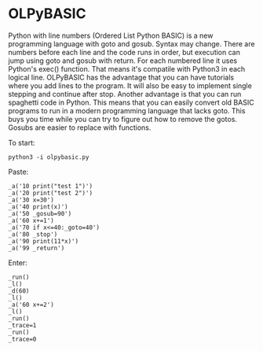 # OLPyBASIC
Python with line numbers (Ordered List Python BASIC) is a new programming language with goto and gosub. Syntax may change.
There are numbers before each line and the code runs in order, but execution can jump using goto and gosub with return. 
For each numbered line it uses Python's exec() function. That means it's compatile with Python3 in each logical line.
OLPyBASIC has the advantage that you can have tutorials where you add lines to the program. It will also be easy to implement 
single stepping and continue after stop. Another advantage is that you can run spaghetti code in Python. This means that you 
can easily convert old BASIC programs to run in a modern programming language that lacks goto. This buys you time while you 
can try to figure out how to remove the gotos. Gosubs are easier to replace with functions.

To start:

    python3 -i olpybasic.py

Paste:

    _a('10 print("test 1")')
    _a('20 print("test 2")')
    _a('30 x=30')
    _a('40 print(x)')
    _a('50 _gosub=90')
    _a('60 x+=1')
    _a('70 if x<=40:_goto=40')
    _a('80 _stop')
    _a('90 print(11*x)')
    _a('99 _return')

Enter:

    _run()
    _l()
    _d(60)
    _l()
    _a('60 x+=2')
    _l()
    _run()
    _trace=1
    _run()
    _trace=0
